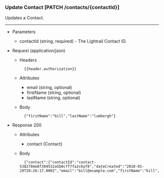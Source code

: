### Update Contact [PATCH /contacts/{contactId}]
Updates a Contact.

---
+ Parameters
    + contactId (string, required) - The Lightrail Contact ID.
    
+ Request (application/json)
    + Headers
    
            {{header.authorization}}
            
    + Attributes
        + email (string, optional) 
        + firstName (string, optional)
        + lastName (string, optional) 
            
    + Body
    
            {"firstName":"bill","lastName":"lumbergh"}
    
+ Response 200
    + Attributes 
        + contact (Contact)

    + Body
    
            {"contact":{"contactId":"contact-5382784e8f394532a5b0cff7fa2c6af8","dateCreated":"2018-01-29T20:26:17.000Z","email":"bill@example.com","firstName":"bill","lastName":"lumbergh","userSuppliedId":"createContact2"}}

